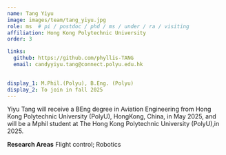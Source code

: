```yaml
---
name: Tang Yiyu
image: images/team/tang_yiyu.jpg
role: ms  # pi / postdoc / phd / ms / under / ra / visiting
affiliation: Hong Kong Polytechnic University
order: 3

links: 
  github: https://github.com/phyllis-TANG
  email: candyyiyu.tang@connect.polyu.edu.hk
   

display_1: M.Phil.(Polyu), B.Eng. (Polyu)
display_2: To join in fall 2025
---
```


<!--  Add a short self introduction here -->
<!-- Like Research Areas -->

Yiyu Tang will receive a BEng degree in Aviation Engineering from Hong Kong Polytechnic University (PolyU), HongKong, China, in May 2025, and will be a Mphil student at The Hong Kong Polytechnic University (PolyU),in 2025.   


**Research Areas**
Flight control; Robotics
